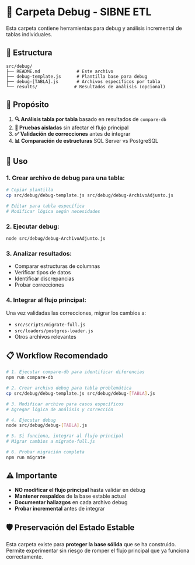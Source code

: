 # 🔧 Carpeta Debug - SIBNE ETL

Esta carpeta contiene herramientas para debug y análisis incremental de tablas individuales.

## 📁 Estructura

```
src/debug/
├── README.md              # Este archivo
├── debug-template.js      # Plantilla base para debug
├── debug-[TABLA].js       # Archivos específicos por tabla
└── results/              # Resultados de análisis (opcional)
```

## 🎯 Propósito

1. **🔍 Análisis tabla por tabla** basado en resultados de `compare-db`
2. **🧪 Pruebas aisladas** sin afectar el flujo principal
3. **✅ Validación de correcciones** antes de integrar
4. **📊 Comparación de estructuras** SQL Server vs PostgreSQL

## 🚀 Uso

### 1. Crear archivo de debug para una tabla:

```bash
# Copiar plantilla
cp src/debug/debug-template.js src/debug/debug-ArchivoAdjunto.js

# Editar para tabla específica
# Modificar lógica según necesidades
```

### 2. Ejecutar debug:

```bash
node src/debug/debug-ArchivoAdjunto.js
```

### 3. Analizar resultados:

- Comparar estructuras de columnas
- Verificar tipos de datos
- Identificar discrepancias
- Probar correcciones

### 4. Integrar al flujo principal:

Una vez validadas las correcciones, migrar los cambios a:
- `src/scripts/migrate-full.js`
- `src/loaders/postgres-loader.js`
- Otros archivos relevantes

## 📋 Workflow Recomendado

```bash
# 1. Ejecutar compare-db para identificar diferencias
npm run compare-db

# 2. Crear archivo debug para tabla problemática
cp src/debug/debug-template.js src/debug/debug-[TABLA].js

# 3. Modificar archivo para casos específicos
# Agregar lógica de análisis y corrección

# 4. Ejecutar debug
node src/debug/debug-[TABLA].js

# 5. Si funciona, integrar al flujo principal
# Migrar cambios a migrate-full.js

# 6. Probar migración completa
npm run migrate
```

## ⚠️ Importante

- **NO modificar el flujo principal** hasta validar en debug
- **Mantener respaldos** de la base estable actual
- **Documentar hallazgos** en cada archivo debug
- **Probar incremental** antes de integrar

## 🛡️ Preservación del Estado Estable

Esta carpeta existe para **proteger la base sólida** que se ha construido. Permite experimentar sin riesgo de romper el flujo principal que ya funciona correctamente.